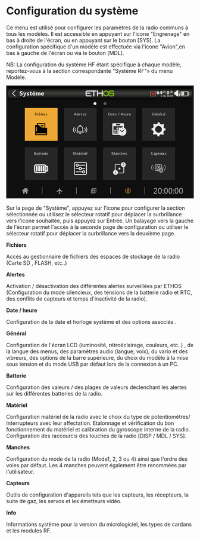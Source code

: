 # Configuration du système

Ce menu est utilisé pour configurer les paramètres de la radio communs à tous les modèles. Il est accessible en appuyant sur l'icone "Engrenage" en bas à droite de l'écran, ou en appuyant sur le bouton \[SYS]. La configuration spécifique d'un modèle est effectuée via l'icone "Avion",en bas à gauche de l'écran ou via le bouton \[MDL].

NB: La configuration du système HF étant spécifique à chaque modèle, reportez-vous à la section correspondante "Système RF"» du menu Modèle.

![Menu système](../assets/system-icon-filemanager.png)

Sur la page de "Système", appuyez sur l'icone pour configurer la section sélectionnée ou utilisez le sélecteur rotatif pour déplacer la surbrillance vers l'icone souhaitée, puis appuyez sur Entrée. Un balayage vers la gauche de l'écran permet l'accès à la seconde page de configuration ou utiliser le sélecteur rotatif pour déplacer la surbrillance vers la deuxième page.

**Fichiers**

Accès au gestionnaire de fichiers des espaces de stockage de la radio (Carte SD , FLASH, etc..)

**Alertes**

Activation / désactivation des différentes alertes surveillées par ETHOS (Configuration du mode silencieux, des tensions de la batterie radio et RTC, des conflits de capteurs et temps d'inactivité de la radio).

**Date / heure**

Configuration de la date et horloge système et des options associés .

**Général**

Configuration de l'écran LCD (luminosité, rétroéclairage, couleurs, etc..) , de la langue des menus, des paramètres audio (langue, voix), du vario et des vibreurs, des options de la barre supérieure, du choix du modèle à la mise sous tension et du mode USB par défaut lors de la connexion à un PC.

**Batterie**

Configuration des valeurs / des plages de valeurs déclenchant les alertes sur les différentes batteries de la radio.

**Matériel**

Configuration matériel de la radio avec le choix du type de potentiomètres/ Interrupteurs avec leur affectation.
Etalonnage et vérification du bon fonctionnement du matériel et calibration du gyroscope interne de la radio.
Configuration des raccourcis des touches de la radio [DISP / MDL / SYS].

**Manches**

Configuration du mode de la radio (Mode1, 2, 3 ou 4) ainsi que l'ordre des voies par défaut. Les 4 manches peuvent également être renommées par l'utilisateur.

**Capteurs**

Outils de configuration d'appareils tels que les capteurs, les récepteurs, la suite de gaz, les servos et les émetteurs vidéo.

**Info**

Informations système pour la version du micrologiciel, les types de cardans et les modules RF.
